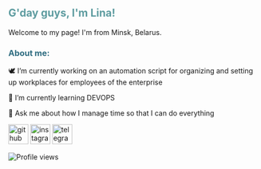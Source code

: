 <h2 style="color: #5e9ca0;">G'day guys, I'm Lina!</h2>
  
<!--
**linaduko/linaduko** is a ✨ _special_ ✨ repository because its `README.md` (this file) appears on your GitHub profile.
-->
Welcome to my page!
I'm from Minsk, Belarus.

<h3 style="color: #2e6c80;">About me:</h3>
<p> 🕊 I’m currently working on an automation script for organizing and setting up workplaces for employees of the enterprise </p>
<p> 💫 I’m currently learning DEVOPS</p>
<p> 💬 Ask me about how I manage time so that I can do everything </p>



[<img src='https://cdn.jsdelivr.net/npm/simple-icons@3.0.1/icons/github.svg' alt='github' height='40'>](https://github.com/linaduko)  [<img src='https://cdn.jsdelivr.net/npm/simple-icons@3.0.1/icons/instagram.svg' alt='instagram' height='40'>](https://www.instagram.com/lina.duko/)  [<img src='https://cdn.jsdelivr.net/npm/simple-icons@3.0.1/icons/telegram.svg' alt='telegram' height='40'>](@Alterias)  

![Profile views](https://gpvc.arturio.dev/linaduko)  


